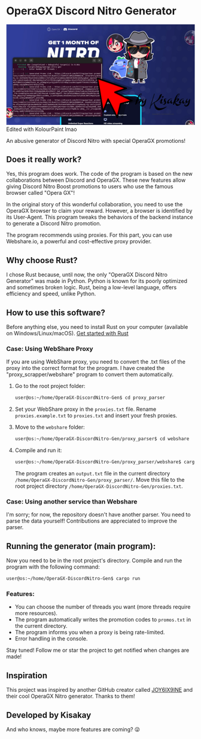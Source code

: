 # OperaGX Discord Nitro Generator

![img](./imgs/banner.png)
Edited with KolourPaint lmao

An abusive generator of Discord Nitro with special OperaGX promotions!

## Does it really work?

Yes, this program does work. The code of the program is based on the new collaborations between Discord and OperaGX. These new features allow giving Discord Nitro Boost promotions to users who use the famous browser called "Opera GX"!

In the original story of this wonderful collaboration, you need to use the OperaGX browser to claim your reward. However, a browser is identified by its User-Agent. This program tweaks the behaviors of the backend instance to generate a Discord Nitro promotion.

The program recommends using proxies. For this part, you can use Webshare.io, a powerful and cost-effective proxy provider.

## Why choose Rust?

I chose Rust because, until now, the only "OperaGX Discord Nitro Generator" was made in Python. Python is known for its poorly optimized and sometimes broken logic. Rust, being a low-level language, offers efficiency and speed, unlike Python.

## How to use this software?

Before anything else, you need to install Rust on your computer (available on Windows/Linux/macOS). [Get started with Rust](https://www.rust-lang.org/learn/get-started)

### Case: Using WebShare Proxy

If you are using WebShare proxy, you need to convert the .txt files of the proxy into the correct format for the program. I have created the "proxy_scrapper/webshare" program to convert them automatically.

1. Go to the root project folder:

    ```bash
    user@os:~/home/OperaGX-DiscordNitro-Gen$ cd proxy_parser
    ```

2. Set your WebShare proxy in the `proxies.txt` file. Rename `proxies.example.txt` to `proxies.txt` and insert your fresh proxies.

3. Move to the `webshare` folder:

    ```bash
    user@os:~/home/OperaGX-DiscordNitro-Gen/proxy_parser$ cd webshare
    ```

4. Compile and run it:

    ```bash
    user@os:~/home/OperaGX-DiscordNitro-Gen/proxy_parser/webshare$ cargo run
    ```

    The program creates an `output.txt` file in the current directory `/home/OperaGX-DiscordNitro-Gen/proxy_parser/`. Move this file to the root project directory `/home/OperaGX-DiscordNitro-Gen/proxies.txt`.

### Case: Using another service than Webshare

I'm sorry; for now, the repository doesn't have another parser. You need to parse the data yourself! Contributions are appreciated to improve the parser.

## Running the generator (main program):

Now you need to be in the root project's directory. Compile and run the program with the following command:

```bash
user@os:~/home/OperaGX-DiscordNitro-Gen$ cargo run
```

### Features:

- You can choose the number of threads you want (more threads require more resources).
- The program automatically writes the promotion codes to `promos.txt` in the current directory.
- The program informs you when a proxy is being rate-limited.
- Error handling in the console.

Stay tuned! Follow me or star the project to get notified when changes are made!

## Inspiration

This project was inspired by another GitHub creator called [JOY6IX9INE](https://github.com/JOY6IX9INE) and their cool OperaGX Nitro generator. Thanks to them!

## Developed by Kisakay

And who knows, maybe more features are coming? 😜